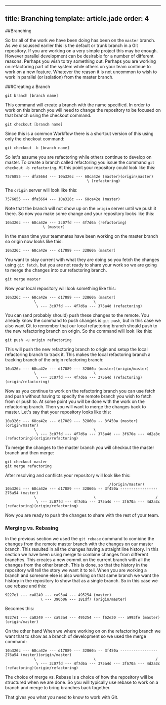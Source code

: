 ---
title: Branching
template: article.jade
order: 4
----

##Branching

So far all of the work we have been doing has been on the `master` branch.  As we discussed earlier this is the default or trunk branch in a Git repository.  If you are working on a very simple project this may be enough.  However parallel development can be desirable for a number of different reasons.  Perhaps you wish to try something out.  Perhaps you are working on refactoring part of the system while others on your team continue to work on a new feature.  Whatever the reason it is not uncommon to wish to work in parallel (or isolation) from the master branch.

###Creating a Branch

    git branch [branch name]

  This command will create a branch with the name specified.  In order to work on this branch you will need to change the repository to be focused on that branch using the checkout command.

    git checkout [branch name]
 
Since this is a common Workflow there is a shortcut version of this using only the checkout command: 

    git checkout -b [branch name]

So let's assume you are refactoring while others continue to develop on master.  To create a branch called refactoring you issue the command `git checkout -b refactoring`.  At this point your repository could look like this: 
        
    7576855 --- dfa5664 --- 10a326c --- 68ca42e (master)(origin\master)
                                         \ (refactoring)
        
The `origin` server will look like this:

    7576855 --- dfa5664 --- 10a326c --- 68ca42e (master)
      
Note that the branch will not show up on the `origin` server until we push it there.  So now you make some change and your repository looks like this: 

    10a326c --- 68ca42e --- 3c07fd --- 4f7d6a (refactoring)
                     \ (master)

In the mean time your teammates have been working on the master branch so origin now looks like this:
        
    10a326c --- 68ca42e --- d17089 --- 32860a (master)
           
You want to stay current with what they are doing so you fetch the changes using `git fetch`, but you are not ready to share your work so we are going to merge the changes into our refactoring branch.

    git merge master 

Now your local repository will look something like this:

    10a326c --- 68ca42e --- d17089 --- 32860a (master)
                 \                          \
                  \ --- 3c07fd --- 4f7d6a --- 375a4d (refactoring)

You can (and probably should) push these changes to the remote.  You already know the command to push changes is `git push`, but in this case we also want Git to remember that our local refactoring branch should push to the new refactoring branch on origin.  So the command will look like this:

    git push -u origin refactoring

This will push the new refactoring branch to origin and setup the local refactoring branch to track it.  This makes the local refactoring branch a tracking branch of the origin refactoring branch:

    10a326c --- 68ca42e --- d17089 --- 32860a (master)(origin/master)
                 \                          \
                  \ --- 3c07fd --- 4f7d6a --- 375a4d (refactoring)(origin/refactoring)

Now as you continue to work on the refactoring branch you can use fetch and push without having to specify the remote branch you wish to fetch from or push to.  At some point you will be done with the work on the refactoring branch.  Then you will want to merge the changes back to master.  Let's say that your repository looks like this:

    10a326c --- 68ca42e --- d17089 --- 32860a -- 3f450a (master)(origin/master)
                 \                          \
                  \ --- 3c07fd --- 4f7d6a --- 375a4d --- 3f670a --- 4d2a3c (refactoring)(origin/refactoring)

To merge the changes to the master branch you will checkout the master branch and then merge:

    git checkout master
    git merge refactoring

After resolving and conflicts your repository will look like this:

                                                   /(origin/master)
    10a326c --- 68ca42e --- d17089 --- 32860a -- 3f450a ----------------- 276a54 (master)
                 \                          \                           /
                  \ --- 3c07fd --- 4f7d6a --- 375a4d --- 3f670a --- 4d2a3c (refactoring)(origin/refactoring)

  Now you are ready to push the changes to share with the rest of your team.

### Merging vs. Rebasing

In the previous section we used the `git rebase` command to combine the changes from the remote master branch with the changes on our master branch.  This resulted in all the changes having a straight line history.  In this section we have been using merge to combine changes from different branches.  This creates a new commit on the current branch with all the changes from the other branch.  This is done, so that the history in the repository will tell the story we want it to tell.  When you are working a branch and someone else is also working on that same branch we want the history in the repository to show that as a single branch.  So in this case we use rebase and this:

    9227e1 --- ca8249 --- ca93a4 --- 495254 (master)
                    \ --- 390b06 --- 181df7 (origin/master)

Becomes this:

    9227e1 --- ca8249 --- ca93a4 --- 495254 --- f62e30 --- a993fe (master)(origin/master)

On the other hand When we where working on on the refactoring branch we want that to show as a branch of development so we used the merge command:

    10a326c --- 68ca42e --- d17089 --- 32860a -- 3f450a ----------------- 276a54 (master)(origin/master)
                 \                          \                           /
                  \ --- 3c07fd --- 4f7d6a --- 375a4d --- 3f670a --- 4d2a3c (refactoring)(origin/refactoring)

The choice of merge vs. Rebase is a choice of how the repository will be structured when we are done.  So you will typically use rebase to work on a branch and merge to bring branches back together.

That gives you what you need to know to work with Git.

